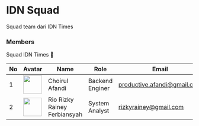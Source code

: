 # IDN Squad
Squad team dari IDN Times

### Members
Squad IDN Times 🙂

| No | Avatar | Name | Role | Email | Ability |
|----|--------|------|------|-------|---------|
| 1  |<img src="https://gravatar.com/avatar/e96c609a95c720a7390fcea7218d4ea3?s=150" width="50" height="50">|Choirul Afandi| Backend Enginer |productive.afandi@gmail.com|`PHP`|
| 2  |<img src="https://avatars3.githubusercontent.com/u/7441552" width="50" height="50">|Rio Rizky Rainey Ferbiansyah| System Analyst |rizkyrainey@gmail.com|`System Analyst`|

